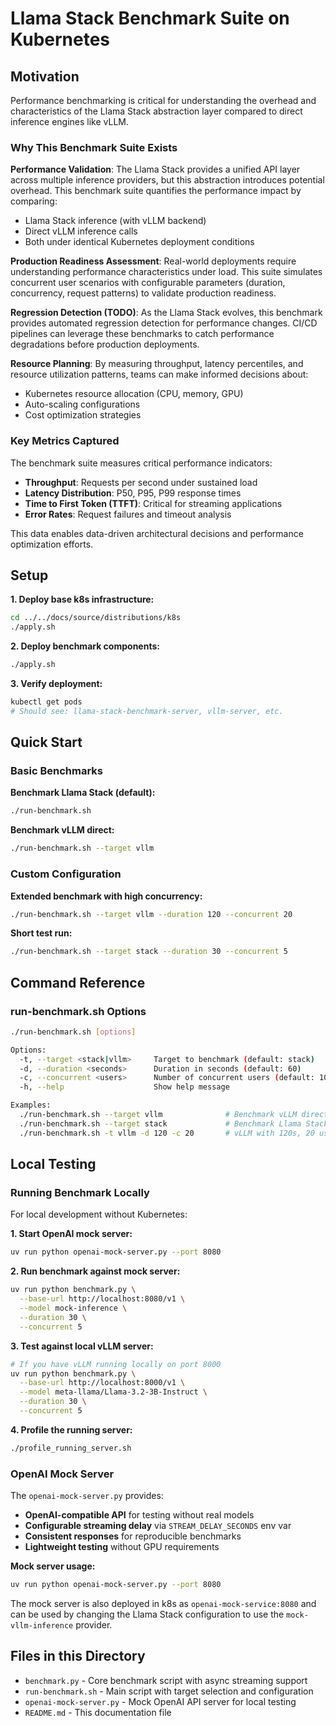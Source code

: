 # Llama Stack Benchmark Suite on Kubernetes

## Motivation

Performance benchmarking is critical for understanding the overhead and characteristics of the Llama Stack abstraction layer compared to direct inference engines like vLLM.

### Why This Benchmark Suite Exists

**Performance Validation**: The Llama Stack provides a unified API layer across multiple inference providers, but this abstraction introduces potential overhead. This benchmark suite quantifies the performance impact by comparing:
- Llama Stack inference (with vLLM backend)
- Direct vLLM inference calls
- Both under identical Kubernetes deployment conditions

**Production Readiness Assessment**: Real-world deployments require understanding performance characteristics under load. This suite simulates concurrent user scenarios with configurable parameters (duration, concurrency, request patterns) to validate production readiness.

**Regression Detection (TODO)**: As the Llama Stack evolves, this benchmark provides automated regression detection for performance changes. CI/CD pipelines can leverage these benchmarks to catch performance degradations before production deployments.

**Resource Planning**: By measuring throughput, latency percentiles, and resource utilization patterns, teams can make informed decisions about:
- Kubernetes resource allocation (CPU, memory, GPU)
- Auto-scaling configurations
- Cost optimization strategies

### Key Metrics Captured

The benchmark suite measures critical performance indicators:
- **Throughput**: Requests per second under sustained load
- **Latency Distribution**: P50, P95, P99 response times
- **Time to First Token (TTFT)**: Critical for streaming applications
- **Error Rates**: Request failures and timeout analysis

This data enables data-driven architectural decisions and performance optimization efforts.

## Setup

**1. Deploy base k8s infrastructure:**
```bash
cd ../../docs/source/distributions/k8s
./apply.sh
```

**2. Deploy benchmark components:**
```bash
./apply.sh
```

**3. Verify deployment:**
```bash
kubectl get pods
# Should see: llama-stack-benchmark-server, vllm-server, etc.
```

## Quick Start

### Basic Benchmarks

**Benchmark Llama Stack (default):**
```bash
./run-benchmark.sh
```

**Benchmark vLLM direct:**
```bash
./run-benchmark.sh --target vllm
```

### Custom Configuration

**Extended benchmark with high concurrency:**
```bash
./run-benchmark.sh --target vllm --duration 120 --concurrent 20
```

**Short test run:**
```bash
./run-benchmark.sh --target stack --duration 30 --concurrent 5
```

## Command Reference

### run-benchmark.sh Options

```bash
./run-benchmark.sh [options]

Options:
  -t, --target <stack|vllm>     Target to benchmark (default: stack)
  -d, --duration <seconds>      Duration in seconds (default: 60)
  -c, --concurrent <users>      Number of concurrent users (default: 10)
  -h, --help                    Show help message

Examples:
  ./run-benchmark.sh --target vllm              # Benchmark vLLM direct
  ./run-benchmark.sh --target stack             # Benchmark Llama Stack
  ./run-benchmark.sh -t vllm -d 120 -c 20       # vLLM with 120s, 20 users
```

## Local Testing

### Running Benchmark Locally

For local development without Kubernetes:

**1. Start OpenAI mock server:**
```bash
uv run python openai-mock-server.py --port 8080
```

**2. Run benchmark against mock server:**
```bash
uv run python benchmark.py \
  --base-url http://localhost:8080/v1 \
  --model mock-inference \
  --duration 30 \
  --concurrent 5
```

**3. Test against local vLLM server:**
```bash
# If you have vLLM running locally on port 8000
uv run python benchmark.py \
  --base-url http://localhost:8000/v1 \
  --model meta-llama/Llama-3.2-3B-Instruct \
  --duration 30 \
  --concurrent 5
```

**4. Profile the running server:**
```bash
./profile_running_server.sh
```



### OpenAI Mock Server

The `openai-mock-server.py` provides:
- **OpenAI-compatible API** for testing without real models
- **Configurable streaming delay** via `STREAM_DELAY_SECONDS` env var
- **Consistent responses** for reproducible benchmarks
- **Lightweight testing** without GPU requirements

**Mock server usage:**
```bash
uv run python openai-mock-server.py --port 8080
```

The mock server is also deployed in k8s as `openai-mock-service:8080` and can be used by changing the Llama Stack configuration to use the `mock-vllm-inference` provider.

## Files in this Directory

- `benchmark.py` - Core benchmark script with async streaming support
- `run-benchmark.sh` - Main script with target selection and configuration
- `openai-mock-server.py` - Mock OpenAI API server for local testing
- `README.md` - This documentation file
